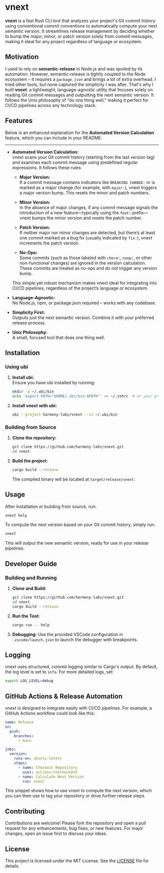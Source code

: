 # vnext

**vnext** is a fast Rust CLI tool that analyzes your project's Git commit history using conventional commit conventions to automatically compute your next semantic version. It streamlines release management by deciding whether to bump the major, minor, or patch version solely from commit messages, making it ideal for any project regardless of language or ecosystem.

## Motivation

I used to rely on **semantic-release** in Node.js and was spoiled by its automation. However, semantic-release is tightly coupled to the Node ecosystem – it requires a `package.json` and brings a lot of extra overhead. I tried other tools, but none captured the simplicity I was after. That's why I built **vnext**: a lightweight, language-agnostic utility that focuses solely on reading Git commit messages and outputting the next semantic version. It follows the Unix philosophy of "do one thing well," making it perfect for CI/CD pipelines across any technology stack.

## Features

Below is an enhanced explanation for the **Automated Version Calculation** feature, which you can include in your README:

---

- **Automated Version Calculation:**  
   vnext scans your Git commit history (starting from the last version tag) and examines each commit message using predefined regular expressions. It follows these rules:

   - **Major Version:**  
      If a commit message contains indicators like `BREAKING CHANGE:` or is marked as a major change (for example, with `major:`), vnext triggers a major version bump. This resets the minor and patch numbers.

   - **Minor Version:**  
      In the absence of major changes, if any commit message signals the introduction of a new feature—typically using the `feat:` prefix—vnext bumps the minor version and resets the patch number.

   - **Patch Version:**  
      If neither major nor minor changes are detected, but there’s at least one commit marked as a bug fix (usually indicated by `fix:`), vnext increments the patch version.

   - **No-Ops:**  
      Some commits (such as those labeled with `chore:`, `noop:`, or other non-functional changes) are ignored in the version calculation. These commits are treated as no-ops and do not trigger any version bump.

   This simple yet robust mechanism makes vnext ideal for integrating into CI/CD pipelines, regardless of the project’s language or ecosystem.
- **Language-Agnostic:**  
  No Node.js, npm, or package.json required – works with any codebase.
- **Simplicity First:**  
  Outputs just the next semantic version. Combine it with your preferred release process.
- **Unix Philosophy:**  
  A small, focused tool that does one thing well.

## Installation

### Using ubi

1. **Install ubi:**  
   Ensure you have ubi installed by running:
   ```bash
   mkdir -p ~/.ubi/bin
   echo 'export PATH="$HOME/.ubi/bin:$PATH"' >> ~/.zshrc  # or your preferred shell profile
   ```
2. **Install vnext with ubi:**  
   ```bash
   ubi --project harmony-labs/vnext --in ~/.ubi/bin
   ```

### Building from Source

1. **Clone the repository:**
   ```bash
   git clone https://github.com/harmony-labs/vnext.git
   cd vnext
   ```
2. **Build the project:**
   ```bash
   cargo build --release
   ```
   The compiled binary will be located at `target/release/vnext`.

## Usage

After installation or building from source, run:
```bash
vnext help
```
To compute the next version based on your Git commit history, simply run:
```bash
vnext
```
This will output the new semantic version, ready for use in your release pipelines.

## Developer Guide

### Building and Running

1. **Clone and Build:**
   ```bash
   git clone https://github.com/harmony-labs/vnext.git
   cd vnext
   cargo build --release
   ```
2. **Run the Tool:**
   ```bash
   cargo run -- help
   ```
3. **Debugging:**
   Use the provided VSCode configuration in `.vscode/launch.json` to launch the debugger with breakpoints.

## Logging

vnext uses structured, colored logging similar to Cargo's output. By default, the log level is set to `info`. For more detailed logs, set:
```bash
export LOG_LEVEL=debug
```

## GitHub Actions & Release Automation

vnext is designed to integrate easily with CI/CD pipelines. For example, a GitHub Actions workflow could look like this:
```yaml
name: Release
on:
  push:
    branches:
      - main

jobs:
  version:
    runs-on: ubuntu-latest
    steps:
      - name: Checkout Repository
        uses: actions/checkout@v4
      - name: Calculate Next Version
        run: vnext
```
This snippet shows how to use vnext to compute the next version, which you can then use to tag your repository or drive further release steps.

## Contributing

Contributions are welcome! Please fork the repository and open a pull request for any enhancements, bug fixes, or new features. For major changes, open an issue first to discuss your ideas.

## License

This project is licensed under the MIT License. See the [LICENSE](LICENSE) file for details.
